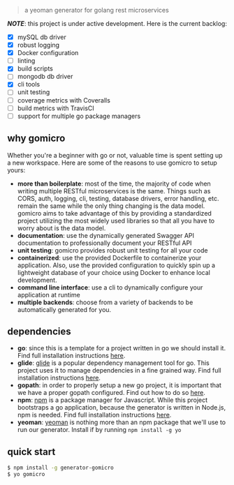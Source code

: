 > a yeoman generator for golang rest microservices

__*NOTE*__: this project is under active development. Here is the current backlog:
- [x] mySQL db driver
- [x] robust logging
- [x] Docker configuration
- [ ] linting
- [x] build scripts
- [ ] mongodb db driver
- [x] cli tools
- [ ] unit testing
- [ ] coverage metrics with Coveralls
- [ ] build metrics with TravisCI
- [ ] support for multiple go package managers

## why gomicro
Whether you're a beginner with go or not, valuable time is spent setting up a new workspace. Here are some of the reasons to use gomicro to setup yours:

* **more than boilerplate**: most of the time, the majority of code when writing multiple RESTful microservices is the same. Things such as CORS, auth, logging, cli, testing, database drivers, error handling, etc. remain the same while the only thing changing is the data model. gomicro aims to take advantage of this by providing a standardized project utilizing the most widely used libraries so that all you have to worry about is the data model.  
* **documentation**: use the dynamically generated Swagger API documentation to professionally document your RESTful API   
* **unit testing**: gomicro provides robust unit testing for all your code   
* **containerized**: use the provided Dockerfile to containerize your application. Also, use the provided configuration to quickly spin up a lightweight database of your choice using Docker to enhance local development.   
* **command line interface**: use a cli to dynamically configure your application at runtime  
* **multiple backends**: choose from a variety of backends to be automatically generated for you.

## dependencies
* **go**: since this is a template for a project written in go we should install it. Find full installation instructions [here](https://golang.org/doc/install).
* **glide**: [glide](https://glide.sh) is a popular dependency management tool for go. This project uses it to manage dependencies in a fine grained way. Find full installation instructions [here](https://glide.sh).
* **gopath**: in order to properly setup a new go project, it is important that we have a proper gopath configured. Find out how to do so [here](https://golang.org/doc/code.html#GOPATH).
* **npm**: [npm](https://www.npmjs.com) is a package manager for Javascript. While this project bootstraps a go application, because the generator is written in Node.js, npm is needed. Find full installation instructions [here](http://blog.npmjs.org/post/85484771375/how-to-install-npm).
* **yeoman**: [yeoman](http://yeoman.io) is nothing more than an npm package that we'll use to run our generator. Install if by running `npm install -g yo`

## quick start

```sh
$ npm install -g generator-gomicro
$ yo gomicro
```
